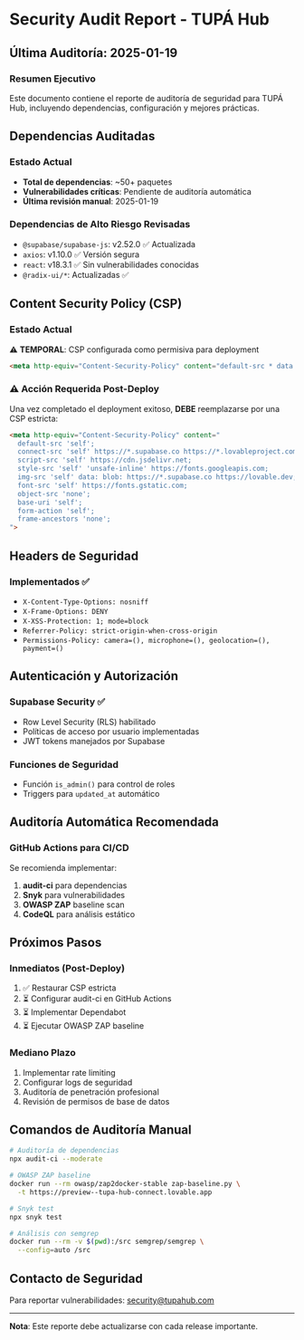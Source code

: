 # Security Audit Report - TUPÁ Hub

## Última Auditoría: 2025-01-19

### Resumen Ejecutivo
Este documento contiene el reporte de auditoría de seguridad para TUPÁ Hub, incluyendo dependencias, configuración y mejores prácticas.

## Dependencias Auditadas

### Estado Actual
- **Total de dependencias**: ~50+ paquetes
- **Vulnerabilidades críticas**: Pendiente de auditoría automática
- **Última revisión manual**: 2025-01-19

### Dependencias de Alto Riesgo Revisadas
- `@supabase/supabase-js`: v2.52.0 ✅ Actualizada
- `axios`: v1.10.0 ✅ Versión segura
- `react`: v18.3.1 ✅ Sin vulnerabilidades conocidas
- `@radix-ui/*`: Actualizadas ✅

## Content Security Policy (CSP)

### Estado Actual
⚠️ **TEMPORAL**: CSP configurada como permisiva para deployment
```html
<meta http-equiv="Content-Security-Policy" content="default-src * data: blob: 'unsafe-inline' 'unsafe-eval'; connect-src * ws: wss:; script-src * 'unsafe-inline' 'unsafe-eval'; style-src * 'unsafe-inline' *;">
```

### ⚠️ Acción Requerida Post-Deploy
Una vez completado el deployment exitoso, **DEBE** reemplazarse por una CSP estricta:

```html
<meta http-equiv="Content-Security-Policy" content="
  default-src 'self';
  connect-src 'self' https://*.supabase.co https://*.lovableproject.com https://api.openweathermap.org wss://realtime.supabase.co;
  script-src 'self' https://cdn.jsdelivr.net;
  style-src 'self' 'unsafe-inline' https://fonts.googleapis.com;
  img-src 'self' data: blob: https://*.supabase.co https://lovable.dev;
  font-src 'self' https://fonts.gstatic.com;
  object-src 'none';
  base-uri 'self';
  form-action 'self';
  frame-ancestors 'none';
">
```

## Headers de Seguridad

### Implementados ✅
- `X-Content-Type-Options: nosniff`
- `X-Frame-Options: DENY`
- `X-XSS-Protection: 1; mode=block`
- `Referrer-Policy: strict-origin-when-cross-origin`
- `Permissions-Policy: camera=(), microphone=(), geolocation=(), payment=()`

## Autenticación y Autorización

### Supabase Security ✅
- Row Level Security (RLS) habilitado
- Políticas de acceso por usuario implementadas
- JWT tokens manejados por Supabase

### Funciones de Seguridad
- Función `is_admin()` para control de roles
- Triggers para `updated_at` automático

## Auditoría Automática Recomendada

### GitHub Actions para CI/CD
Se recomienda implementar:

1. **audit-ci** para dependencias
2. **Snyk** para vulnerabilidades
3. **OWASP ZAP** baseline scan
4. **CodeQL** para análisis estático

## Próximos Pasos

### Inmediatos (Post-Deploy)
1. ✅ Restaurar CSP estricta
2. ⏳ Configurar audit-ci en GitHub Actions
3. ⏳ Implementar Dependabot
4. ⏳ Ejecutar OWASP ZAP baseline

### Mediano Plazo
1. Implementar rate limiting
2. Configurar logs de seguridad
3. Auditoría de penetración profesional
4. Revisión de permisos de base de datos

## Comandos de Auditoría Manual

```bash
# Auditoría de dependencias
npx audit-ci --moderate

# OWASP ZAP baseline
docker run --rm owasp/zap2docker-stable zap-baseline.py \
  -t https://preview--tupa-hub-connect.lovable.app

# Snyk test
npx snyk test

# Análisis con semgrep
docker run --rm -v $(pwd):/src semgrep/semgrep \
  --config=auto /src
```

## Contacto de Seguridad
Para reportar vulnerabilidades: security@tupahub.com

---
**Nota**: Este reporte debe actualizarse con cada release importante.
